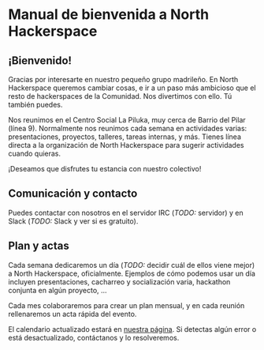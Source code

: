 # Manual de bienvenida a North Hackerspace

## ¡Bienvenido!
Gracias por interesarte en nuestro pequeño grupo madrileño. En North Hackerspace queremos cambiar cosas, e ir a un paso más ambicioso que el resto de hackerspaces de la Comunidad.
Nos divertimos con ello. Tú también puedes.

Nos reunimos en el Centro Social La Piluka, muy cerca de Barrio del Pilar (línea 9). Normalmente nos reunimos cada semana en actividades varias: presentaciones, proyectos, talleres, tareas internas, y más. Tienes línea directa a la organización de North Hackerspace para sugerir actividades cuando quieras.

¡Deseamos que disfrutes tu estancia con nuestro colectivo!

## Comunicación y contacto
Puedes contactar con nosotros en el servidor IRC (_TODO:_ servidor) y en Slack (_TODO:_ Slack y ver si es gratuito).

## Plan y actas
Cada semana dedicaremos un día (_TODO:_ decidir cuál de ellos viene mejor) a North Hackerspace, oficialmente. Ejemplos de cómo podemos usar un día incluyen presentaciones, cacharreo y socialización varia, hackathon conjunta en algún proyecto, ...

Cada mes colaboraremos para crear un plan mensual, y en cada reunión rellenaremos un acta rápida del evento. 

El calendario actualizado estará en [nuestra página](https://northhackerspace.org). Si detectas algún error o está desactualizado, contáctanos y lo resolveremos. 
